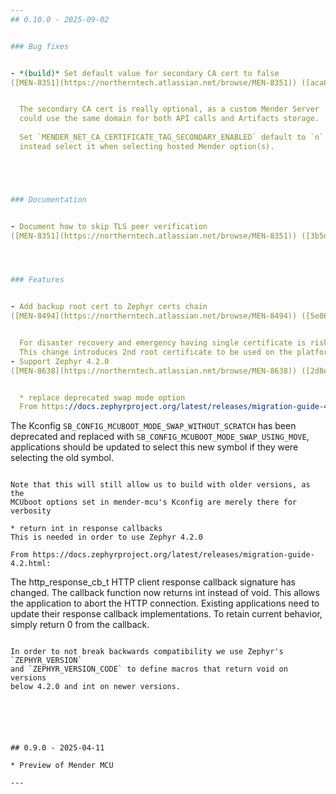 ```yaml
---
## 0.10.0 - 2025-09-02


### Bug fixes


- *(build)* Set default value for secondary CA cert to false
([MEN-8351](https://northerntech.atlassian.net/browse/MEN-8351)) ([aca8e5d](https://github.com/mendersoftware/mender-mcu/commit/aca8e5d4788aa4cb428220e56914bb17db8f29c7))  by @lluiscampos


  The secondary CA cert is really optional, as a custom Mender Server
  could use the same domain for both API calls and Artifacts storage.
  
  Set `MENDER_NET_CA_CERTIFICATE_TAG_SECONDARY_ENABLED` default to `n` and
  instead select it when selecting hosted Mender option(s).





### Documentation


- Document how to skip TLS peer verification
([MEN-8351](https://northerntech.atlassian.net/browse/MEN-8351)) ([3b5d1fc](https://github.com/mendersoftware/mender-mcu/commit/3b5d1fcd62ae156a7914efb91fcfb37e53a383e0))  by @lluiscampos




### Features


- Add backup root cert to Zephyr certs chain
([MEN-8494](https://northerntech.atlassian.net/browse/MEN-8494)) ([5e061d5](https://github.com/mendersoftware/mender-mcu/commit/5e061d58e0d5cb42b2adb95747b6caa245f64e3f))  by @elkoniu


  For disaster recovery and emergency having single certificate is risky.
  This change introduces 2nd root certificate to be used on the platform.
- Support Zephyr 4.2.0
([MEN-8638](https://northerntech.atlassian.net/browse/MEN-8638)) ([2d8e634](https://github.com/mendersoftware/mender-mcu/commit/2d8e6341a2e3e83c873c96c9d6f29b9ce8832eb7))  by @danielskinstad


  * replace deprecated swap mode option
  From https://docs.zephyrproject.org/latest/releases/migration-guide-4.1.html:
  ```
  The Kconfig ``SB_CONFIG_MCUBOOT_MODE_SWAP_WITHOUT_SCRATCH`` has been deprecated and replaced
  with ``SB_CONFIG_MCUBOOT_MODE_SWAP_USING_MOVE``, applications should be updated to select this
  new symbol if they were selecting the old symbol.
  ```
  
  Note that this will still allow us to build with older versions, as the
  MCUboot options set in mender-mcu's Kconfig are merely there for verbosity
  
  * return int in response callbacks
  This is needed in order to use Zephyr 4.2.0
  
  From https://docs.zephyrproject.org/latest/releases/migration-guide-4.2.html:
  ```
  The http_response_cb_t HTTP client response callback signature has changed.
  The callback function now returns int instead of void. This allows the
  application to abort the HTTP connection. Existing applications need to
  update their response callback implementations. To retain current behavior,
  simply return 0 from the callback.
  ```
  
  In order to not break backwards compatibility we use Zephyr's `ZEPHYR_VERSION`
  and `ZEPHYR_VERSION_CODE` to define macros that return void on versions
  below 4.2.0 and int on newer versions.






## 0.9.0 - 2025-04-11

* Preview of Mender MCU

---
```

